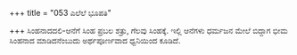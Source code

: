 +++
title = "053 ಎಲೆಲೆ ಭೂಪತಿ"

+++
ಸಿಂಹನಾದದಲಿ-ಆನೆಗೆ ಸಿಂಹ ಪ್ರಬಲ ಶತ್ರು, ಗೆಲವು ಸಿಂಹಕ್ಕೆ. ಇಲ್ಲಿ ಆನೆಗಳು ಧರ್ಮಜನ ಮೇಲೆ ಬಿದ್ದಾಗ ಭೀಮ ಸಿಂಹನಾದ ಮಾಡಿದನೆಂಬುದು ಅರ್ಥಪೂರ್ಣವಾದ ಧ್ವನಿಯಿಂದ ಕೂಡಿದೆ.